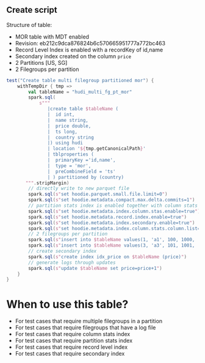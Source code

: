 ## Create script

Structure of table:
- MOR table with MDT enabled
- Revision: eb212c9dca876824b6c570665951777a772bc463
- Record Level Index is enabled with a recordKey of id,name
- Secondary index created on the column `price`
- 2 Partitions [US, SG]
- 2 Filegroups per partition

```scala
test("Create table multi filegroup partitioned mor") {
    withTempDir { tmp =>
        val tableName = "hudi_multi_fg_pt_mor"
        spark.sql(
            s"""
               |create table $tableName (
               |  id int,
               |  name string,
               |  price double,
               |  ts long,
               |  country string
               |) using hudi
               | location '${tmp.getCanonicalPath}'
               | tblproperties (
               |  primaryKey ='id,name',
               |  type = 'mor',
               |  preCombineField = 'ts'
               | ) partitioned by (country)
       """.stripMargin)
        // directly write to new parquet file
        spark.sql(s"set hoodie.parquet.small.file.limit=0")
        spark.sql(s"set hoodie.metadata.compact.max.delta.commits=1")
        // partition stats index is enabled together with column stats index
        spark.sql(s"set hoodie.metadata.index.column.stas.enable=true")
        spark.sql(s"set hoodie.metadata.record.index.enable=true")
        spark.sql(s"set hoodie.metadata.index.secondary.enable=true")
        spark.sql(s"set hoodie.metadata.index.column.stats.column.list=_hoodie_commit_time,_hoodie_partition_path,_hoodie_record_key,id,name,price,ts,country")
        // 2 filegroups per partition
        spark.sql(s"insert into $tableName values(1, 'a1', 100, 1000, 'SG'),(2, 'a2', 200, 1000, 'US')")
        spark.sql(s"insert into $tableName values(3, 'a3', 101, 1001, 'SG'),(4, 'a3', 201, 1001, 'US')")
        // create secondary index
        spark.sql(s"create index idx_price on $tableName (price)")
        // generate logs through updates
        spark.sql(s"update $tableName set price=price+1")
    }
}
```

# When to use this table?
- For test cases that require multiple filegroups in a partition
- For test cases that require filegroups that have a log file
- For test cases that require column stats index
- For test cases that require partition stats index
- For test cases that require record level index
- For test cases that require secondary index
